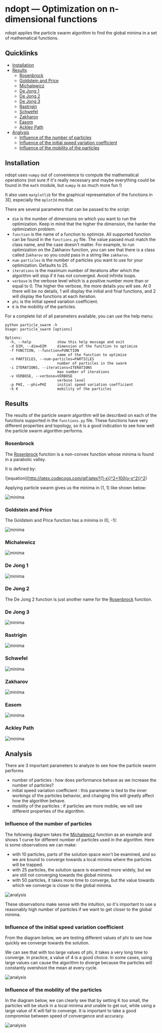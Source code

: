 # ndopt &mdash; Optimization on n-dimensional functions

ndopt applies the particle swarm algorithm to find the global minima in a set of mathematical functions.

## Quicklinks

  - [Installation](#installation)
  - [Results](#results)
    - [Rosenbrock](#rosenbrock)
    - [Goldstein and Price](#goldstein-and-price)
    - [Michalewicz](#michalewicz)
    - [De Jong 1](#de-jong-1)
    - [De Jong 2](#de-jong-2)
    - [De Jong 3](#de-jong-3)
    - [Rastrigin](#rastrigin)
    - [Schwefel](#schwefel)
    - [Zakharov](#zakharov)
    - [Easom](#easom)
    - [Ackley Path](#ackley-path)
  - [Analysis](#analysis)
    - [Influence of the number of particles](#influence-of-the-number-of-particles)
    - [Influence of the initial speed variation coefficient](#influence-of-the-initial-speed-variation-coefficient)
    - [Influence of the mobility of the particles](#influence-of-the-mobility-of-the-particles)

## Installation

ndopt uses `numpy` out of convenience to compute the mathematical operations (not sure if it's really necessary and maybe everything could be found in the `math` module, but `numpy` is so much more fun !)

It also uses `matplotlib` for the graphical representation of the functions in 3D, especially the `mplot3d` module.

There are several parameters that can be passed to the script:

  - `dim` is the number of dimensions on which you want to run the optimization. Keep in mind that the higher the dimension, the harder the optimization problem.
  - `function` is the name of a function to optimize. All supported function can be found in the `functions.py` file. The value passed must match the class name, and the case doesn't matter. For example, to run optimization on the Zakharov function, you can see that there is a class called `Zakharov` so you could pass in a string like `zakharov`.
  - `num-particles` is the number of particles you want to use for your optimization. Defaults to 25.
  - `iterations` is the maximum number of iterations after which the algorithm will stop if it has not converged. Avoid infinite loops.
  - `verbose` is the verbose level which is a positive number more than or equal to 0. The higher the verbose, the more details you will see. At 0 there will be no details, 1 will display the initial and final functions, and 2 will display the functions at each iteration.
  - `phi` is the initial speed variation coefficient.
  - `K` is the mobility of the particles.

For a complete list of all parameters available, you can use the help menu:

    python particle_swarm -h
    Usage: particle_swarm [options]

    Options:
      -h, --help            show this help message and exit
      -d DIM, --dim=DIM     dimension of the function to optimize
      -f FUNCTION, --function=FUNCTION
                            name of the function to optimize
      -n PARTICLES, --num-particles=PARTICLES
                            number of particles in the swarm
      -i ITERATIONS, --iterations=ITERATIONS
                            max number of iterations
      -v VERBOSE, --verbose=VERBOSE
                            verbose level
      -p PHI, --phi=PHI     initial speed variation coefficient
      -k K                  mobility of the particles

## Results

The results of the particle swarm algorithm will be described on each of the functions supported in the `functions.py` file. These functions have very different properties and topology, so it is a good indication to see how well the particle swarm algorithm performs.

### Rosenbrock

The [Rosenbrock](http://en.wikipedia.org/wiki/Rosenbrock_function) function is a non-convex function whose minima is found in a parabolic valley.

It is defined by:

![equation](http://latex.codecogs.com/gif.latex?(1-x\)^2+100(y-x^2\)^2)

Applying particle swarm gives us the minima in (1, 1) like shown below:

![minima](/data/rosenbrock.png)

### Goldstein and Price

The Goldstein and Price function has a minima in (0, -1):

![minima](/data/goldstein.png)

### Michalewicz

![minima](/data/michalewicz.png)

### De Jong 1

![minima](/data/dejong1.png)

### De Jong 2

The De Jong 2 function is just another name for the [Rosenbrock](#rosenbrock) function.

### De Jong 3

![minima](/data/dejong3.png)

### Rastrigin

![minima](/data/rastrigin.png)

### Schwefel

![minima](/data/schwefel.png)

### Zakharov

![minima](/data/zakharov.png)

### Easom

![minima](/data/easom.png)

### Ackley Path

![minima](/data/ackley.png)

## Analysis

There are 3 important parameters to analyze to see how the particle swarm performs

  - number of particles : how does performance behave as we increase the number of particles?
  - initial speed variation coefficient : this parameter is tied to the inner workings of the particles behavior, and changing this will greatly affect how the algorithm behave.
  - mobility of the particles : if particles are more mobile, we will see different properties of the algorithm.

### Influence of the number of particles

The following diagram takes the [Michalewicz](#michalewicz) function as an example and shows 1 curve for different number of particles used in the algorithm. Here is some observations we can make:

  - with 10 particles, parts of the solution space won't be examined, and so we are bound to converge towards a local minima where the particles will be trapped.
  - with 25 particles, the solution space is examined more widely, but we are still not converging towards the global minima.
  - with 50 particles, it takes more time to converge, but the value towards which we converge is closer to the global minima.

![analysis](/data/particles.png)

These observations make sense with the intuition, so it's important to use a reasonably high number of particles if we want to get closer to the global minima.

### Influence of the initial speed variation coefficient

From the diagram below, we are testing different values of phi to see how quickly we converge towards the solution.

We can see that with too large values of phi, it takes a very long time to converge. In practice, a value of 4 is a good choice. In some cases, using large values can cause the algorithm to diverge because the particles will constantly overshoot the mean at every cycle.

![analysis](/data/phi.png)

### Influence of the mobility of the particles

In the diagram below, we can clearly see that by setting K too small, the particles will be stuck in a local minima and unable to get out, while using a large value of K will fail to converge. It is important to take a good compromise between speed of convergence and accuracy.

![analysis](/data/k.png)
